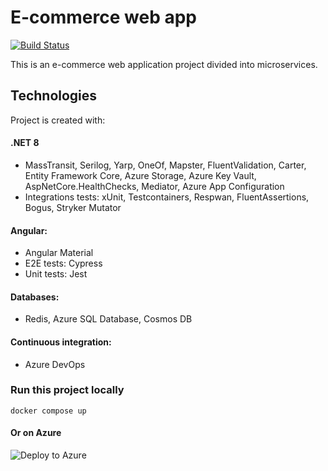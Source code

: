# E-commerce web app
[![Build Status](https://dev.azure.com/lewy256/WebShop/_apis/build/status%2FWebShop.git%20(2)?branchName=azure-pipelines2)](https://dev.azure.com/lewy256/WebShop/_build/latest?definitionId=4&branchName=azure-pipelines2)

This is an e-commerce web application project divided into microservices.

## Technologies
Project is created with:
#### .NET 8
* MassTransit, Serilog, Yarp, OneOf, Mapster, FluentValidation, Carter,
  Entity Framework Core, Azure Storage, Azure Key Vault, AspNetCore.HealthChecks, Mediator, Azure App Configuration
* Integrations tests: xUnit, Testcontainers, Respwan, FluentAssertions, Bogus, Stryker Mutator
#### Angular:
* Angular Material
* E2E tests: Cypress
* Unit tests: Jest
#### Databases: 
* Redis, Azure SQL Database, Cosmos DB
#### Continuous integration:
* Azure DevOps

### Run this project locally
```
docker compose up
```
#### Or on Azure
![Deploy to Azure](https://aka.ms/deploytoazurebutton)

